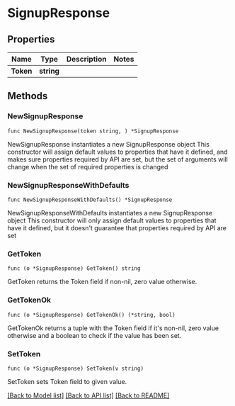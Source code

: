 # SignupResponse

## Properties

Name | Type | Description | Notes
------------ | ------------- | ------------- | -------------
**Token** | **string** |  | 

## Methods

### NewSignupResponse

`func NewSignupResponse(token string, ) *SignupResponse`

NewSignupResponse instantiates a new SignupResponse object
This constructor will assign default values to properties that have it defined,
and makes sure properties required by API are set, but the set of arguments
will change when the set of required properties is changed

### NewSignupResponseWithDefaults

`func NewSignupResponseWithDefaults() *SignupResponse`

NewSignupResponseWithDefaults instantiates a new SignupResponse object
This constructor will only assign default values to properties that have it defined,
but it doesn't guarantee that properties required by API are set

### GetToken

`func (o *SignupResponse) GetToken() string`

GetToken returns the Token field if non-nil, zero value otherwise.

### GetTokenOk

`func (o *SignupResponse) GetTokenOk() (*string, bool)`

GetTokenOk returns a tuple with the Token field if it's non-nil, zero value otherwise
and a boolean to check if the value has been set.

### SetToken

`func (o *SignupResponse) SetToken(v string)`

SetToken sets Token field to given value.



[[Back to Model list]](../README.md#documentation-for-models) [[Back to API list]](../README.md#documentation-for-api-endpoints) [[Back to README]](../README.md)


